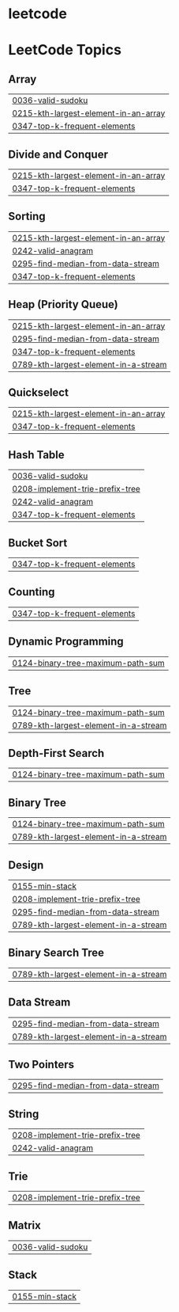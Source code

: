 # leetcode
<!---LeetCode Topics Start-->
# LeetCode Topics
## Array
|  |
| ------- |
| [0036-valid-sudoku](https://github.com/cjaradhye/leetcode/tree/master/0036-valid-sudoku) |
| [0215-kth-largest-element-in-an-array](https://github.com/cjaradhye/leetcode/tree/master/0215-kth-largest-element-in-an-array) |
| [0347-top-k-frequent-elements](https://github.com/cjaradhye/leetcode/tree/master/0347-top-k-frequent-elements) |
## Divide and Conquer
|  |
| ------- |
| [0215-kth-largest-element-in-an-array](https://github.com/cjaradhye/leetcode/tree/master/0215-kth-largest-element-in-an-array) |
| [0347-top-k-frequent-elements](https://github.com/cjaradhye/leetcode/tree/master/0347-top-k-frequent-elements) |
## Sorting
|  |
| ------- |
| [0215-kth-largest-element-in-an-array](https://github.com/cjaradhye/leetcode/tree/master/0215-kth-largest-element-in-an-array) |
| [0242-valid-anagram](https://github.com/cjaradhye/leetcode/tree/master/0242-valid-anagram) |
| [0295-find-median-from-data-stream](https://github.com/cjaradhye/leetcode/tree/master/0295-find-median-from-data-stream) |
| [0347-top-k-frequent-elements](https://github.com/cjaradhye/leetcode/tree/master/0347-top-k-frequent-elements) |
## Heap (Priority Queue)
|  |
| ------- |
| [0215-kth-largest-element-in-an-array](https://github.com/cjaradhye/leetcode/tree/master/0215-kth-largest-element-in-an-array) |
| [0295-find-median-from-data-stream](https://github.com/cjaradhye/leetcode/tree/master/0295-find-median-from-data-stream) |
| [0347-top-k-frequent-elements](https://github.com/cjaradhye/leetcode/tree/master/0347-top-k-frequent-elements) |
| [0789-kth-largest-element-in-a-stream](https://github.com/cjaradhye/leetcode/tree/master/0789-kth-largest-element-in-a-stream) |
## Quickselect
|  |
| ------- |
| [0215-kth-largest-element-in-an-array](https://github.com/cjaradhye/leetcode/tree/master/0215-kth-largest-element-in-an-array) |
| [0347-top-k-frequent-elements](https://github.com/cjaradhye/leetcode/tree/master/0347-top-k-frequent-elements) |
## Hash Table
|  |
| ------- |
| [0036-valid-sudoku](https://github.com/cjaradhye/leetcode/tree/master/0036-valid-sudoku) |
| [0208-implement-trie-prefix-tree](https://github.com/cjaradhye/leetcode/tree/master/0208-implement-trie-prefix-tree) |
| [0242-valid-anagram](https://github.com/cjaradhye/leetcode/tree/master/0242-valid-anagram) |
| [0347-top-k-frequent-elements](https://github.com/cjaradhye/leetcode/tree/master/0347-top-k-frequent-elements) |
## Bucket Sort
|  |
| ------- |
| [0347-top-k-frequent-elements](https://github.com/cjaradhye/leetcode/tree/master/0347-top-k-frequent-elements) |
## Counting
|  |
| ------- |
| [0347-top-k-frequent-elements](https://github.com/cjaradhye/leetcode/tree/master/0347-top-k-frequent-elements) |
## Dynamic Programming
|  |
| ------- |
| [0124-binary-tree-maximum-path-sum](https://github.com/cjaradhye/leetcode/tree/master/0124-binary-tree-maximum-path-sum) |
## Tree
|  |
| ------- |
| [0124-binary-tree-maximum-path-sum](https://github.com/cjaradhye/leetcode/tree/master/0124-binary-tree-maximum-path-sum) |
| [0789-kth-largest-element-in-a-stream](https://github.com/cjaradhye/leetcode/tree/master/0789-kth-largest-element-in-a-stream) |
## Depth-First Search
|  |
| ------- |
| [0124-binary-tree-maximum-path-sum](https://github.com/cjaradhye/leetcode/tree/master/0124-binary-tree-maximum-path-sum) |
## Binary Tree
|  |
| ------- |
| [0124-binary-tree-maximum-path-sum](https://github.com/cjaradhye/leetcode/tree/master/0124-binary-tree-maximum-path-sum) |
| [0789-kth-largest-element-in-a-stream](https://github.com/cjaradhye/leetcode/tree/master/0789-kth-largest-element-in-a-stream) |
## Design
|  |
| ------- |
| [0155-min-stack](https://github.com/cjaradhye/leetcode/tree/master/0155-min-stack) |
| [0208-implement-trie-prefix-tree](https://github.com/cjaradhye/leetcode/tree/master/0208-implement-trie-prefix-tree) |
| [0295-find-median-from-data-stream](https://github.com/cjaradhye/leetcode/tree/master/0295-find-median-from-data-stream) |
| [0789-kth-largest-element-in-a-stream](https://github.com/cjaradhye/leetcode/tree/master/0789-kth-largest-element-in-a-stream) |
## Binary Search Tree
|  |
| ------- |
| [0789-kth-largest-element-in-a-stream](https://github.com/cjaradhye/leetcode/tree/master/0789-kth-largest-element-in-a-stream) |
## Data Stream
|  |
| ------- |
| [0295-find-median-from-data-stream](https://github.com/cjaradhye/leetcode/tree/master/0295-find-median-from-data-stream) |
| [0789-kth-largest-element-in-a-stream](https://github.com/cjaradhye/leetcode/tree/master/0789-kth-largest-element-in-a-stream) |
## Two Pointers
|  |
| ------- |
| [0295-find-median-from-data-stream](https://github.com/cjaradhye/leetcode/tree/master/0295-find-median-from-data-stream) |
## String
|  |
| ------- |
| [0208-implement-trie-prefix-tree](https://github.com/cjaradhye/leetcode/tree/master/0208-implement-trie-prefix-tree) |
| [0242-valid-anagram](https://github.com/cjaradhye/leetcode/tree/master/0242-valid-anagram) |
## Trie
|  |
| ------- |
| [0208-implement-trie-prefix-tree](https://github.com/cjaradhye/leetcode/tree/master/0208-implement-trie-prefix-tree) |
## Matrix
|  |
| ------- |
| [0036-valid-sudoku](https://github.com/cjaradhye/leetcode/tree/master/0036-valid-sudoku) |
## Stack
|  |
| ------- |
| [0155-min-stack](https://github.com/cjaradhye/leetcode/tree/master/0155-min-stack) |
<!---LeetCode Topics End-->